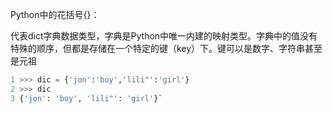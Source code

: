 
Python中的花括号{}：

代表dict字典数据类型，字典是Python中唯一内建的映射类型。字典中的值没有特殊的顺序，但都是存储在一个特定的键（key）下。键可以是数字、字符串甚至是元祖

```python
1 >>> dic = {'jon':'boy','lili"':'girl'}
2 >>> dic
3 {'jon': 'boy', 'lili"': 'girl'}`
```

